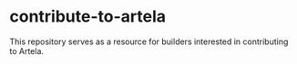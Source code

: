 # contribute-to-artela
This repository serves as a resource for builders interested in contributing to Artela.
